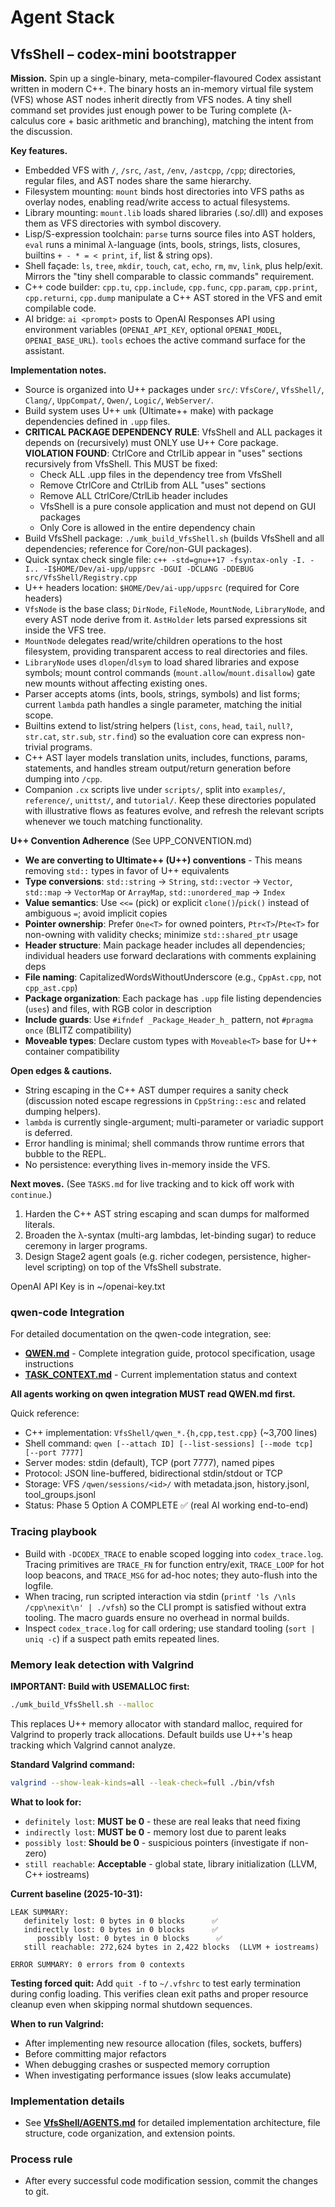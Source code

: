 # Agent Stack

## VfsShell – codex-mini bootstrapper

**Mission.** Spin up a single-binary, meta-compiler-flavoured Codex assistant written in modern C++. The binary hosts an in-memory virtual file system (VFS) whose AST nodes inherit directly from VFS nodes. A tiny shell command set provides just enough power to be Turing complete (λ-calculus core + basic arithmetic and branching), matching the intent from the discussion.

**Key features.**
- Embedded VFS with `/`, `/src`, `/ast`, `/env`, `/astcpp`, `/cpp`; directories, regular files, and AST nodes share the same hierarchy.
- Filesystem mounting: `mount` binds host directories into VFS paths as overlay nodes, enabling read/write access to actual filesystems.
- Library mounting: `mount.lib` loads shared libraries (.so/.dll) and exposes them as VFS directories with symbol discovery.
- Lisp/S-expression toolchain: `parse` turns source files into AST holders, `eval` runs a minimal λ-language (ints, bools, strings, lists, closures, builtins `+ - * = < print`, `if`, list & string ops).
- Shell façade: `ls`, `tree`, `mkdir`, `touch`, `cat`, `echo`, `rm`, `mv`, `link`, plus help/exit. Mirrors the "tiny shell comparable to classic commands" requirement.
- C++ code builder: `cpp.tu`, `cpp.include`, `cpp.func`, `cpp.param`, `cpp.print`, `cpp.returni`, `cpp.dump` manipulate a C++ AST stored in the VFS and emit compilable code.
- AI bridge: `ai <prompt>` posts to OpenAI Responses API using environment variables (`OPENAI_API_KEY`, optional `OPENAI_MODEL`, `OPENAI_BASE_URL`). `tools` echoes the active command surface for the assistant.

**Implementation notes.**
- Source is organized into U++ packages under `src/`: `VfsCore/`, `VfsShell/`, `Clang/`, `UppCompat/`, `Qwen/`, `Logic/`, `WebServer/`.
- Build system uses U++ `umk` (Ultimate++ make) with package dependencies defined in `.upp` files.
- **CRITICAL PACKAGE DEPENDENCY RULE**: VfsShell and ALL packages it depends on (recursively) must ONLY use U++ Core package. **VIOLATION FOUND**: CtrlCore and CtrlLib appear in "uses" sections recursively from VfsShell. This MUST be fixed:
  - Check ALL .upp files in the dependency tree from VfsShell
  - Remove CtrlCore and CtrlLib from ALL "uses" sections
  - Remove ALL CtrlCore/CtrlLib header includes
  - VfsShell is a pure console application and must not depend on GUI packages
  - Only Core is allowed in the entire dependency chain
- Build VfsShell package: `./umk_build_VfsShell.sh` (builds VfsShell and all dependencies; reference for Core/non-GUI packages).
- Quick syntax check single file: `c++ -std=gnu++17 -fsyntax-only -I. -I.. -I$HOME/Dev/ai-upp/uppsrc -DGUI -DCLANG -DDEBUG src/VfsShell/Registry.cpp`
- U++ headers location: `$HOME/Dev/ai-upp/uppsrc` (required for Core headers)
- `VfsNode` is the base class; `DirNode`, `FileNode`, `MountNode`, `LibraryNode`, and every AST node derive from it. `AstHolder` lets parsed expressions sit inside the VFS tree.
- `MountNode` delegates read/write/children operations to the host filesystem, providing transparent access to real directories and files.
- `LibraryNode` uses `dlopen`/`dlsym` to load shared libraries and expose symbols; mount control commands (`mount.allow`/`mount.disallow`) gate new mounts without affecting existing ones.
- Parser accepts atoms (ints, bools, strings, symbols) and list forms; current `lambda` path handles a single parameter, matching the initial scope.
- Builtins extend to list/string helpers (`list`, `cons`, `head`, `tail`, `null?`, `str.cat`, `str.sub`, `str.find`) so the evaluation core can express non-trivial programs.
- C++ AST layer models translation units, includes, functions, params, statements, and handles stream output/return generation before dumping into `/cpp`.
- Companion `.cx` scripts live under `scripts/`, split into `examples/`, `reference/`, `unittst/`, and `tutorial/`. Keep these directories populated with illustrative flows as features evolve, and refresh the relevant scripts whenever we touch matching functionality.

**U++ Convention Adherence** (See UPP_CONVENTION.md)
- **We are converting to Ultimate++ (U++) conventions** - This means removing `std::` types in favor of U++ equivalents
- **Type conversions**: `std::string` → `String`, `std::vector` → `Vector`, `std::map` → `VectorMap` or `ArrayMap`, `std::unordered_map` → `Index`
- **Value semantics**: Use `<<=` (pick) or explicit `clone()`/`pick()` instead of ambiguous `=`; avoid implicit copies
- **Pointer ownership**: Prefer `One<T>` for owned pointers, `Ptr<T>`/`Pte<T>` for non-owning with validity checks; minimize `std::shared_ptr` usage
- **Header structure**: Main package header includes all dependencies; individual headers use forward declarations with comments explaining deps
- **File naming**: CapitalizedWordsWithoutUnderscore (e.g., `CppAst.cpp`, not `cpp_ast.cpp`)
- **Package organization**: Each package has `.upp` file listing dependencies (`uses`) and files, with RGB color in description
- **Include guards**: Use `#ifndef _Package_Header_h_` pattern, not `#pragma once` (BLITZ compatibility)
- **Moveable types**: Declare custom types with `Moveable<T>` base for U++ container compatibility

**Open edges & cautions.**
- String escaping in the C++ AST dumper requires a sanity check (discussion noted escape regressions in `CppString::esc` and related dumping helpers).
- `lambda` is currently single-argument; multi-parameter or variadic support is deferred.
- Error handling is minimal; shell commands throw runtime errors that bubble to the REPL.
- No persistence: everything lives in-memory inside the VFS.

**Next moves.** (See `TASKS.md` for live tracking and to kick off work with `continue`.)
1. Harden the C++ AST string escaping and scan dumps for malformed literals.
2. Broaden the λ-syntax (multi-arg lambdas, let-binding sugar) to reduce ceremony in larger programs.
3. Design Stage2 agent goals (e.g. richer codegen, persistence, higher-level scripting) on top of the VfsShell substrate.

OpenAI API Key is in ~/openai-key.txt

### qwen-code Integration

For detailed documentation on the qwen-code integration, see:
- **[QWEN.md](QWEN.md)** - Complete integration guide, protocol specification, usage instructions
- **[TASK_CONTEXT.md](TASK_CONTEXT.md)** - Current implementation status and context

**All agents working on qwen integration MUST read QWEN.md first.**

Quick reference:
- C++ implementation: `VfsShell/qwen_*.{h,cpp,test.cpp}` (~3,700 lines)
- Shell command: `qwen [--attach ID] [--list-sessions] [--mode tcp] [--port 7777]`
- Server modes: stdin (default), TCP (port 7777), named pipes
- Protocol: JSON line-buffered, bidirectional stdin/stdout or TCP
- Storage: VFS `/qwen/sessions/<id>/` with metadata.json, history.jsonl, tool_groups.jsonl
- Status: Phase 5 Option A COMPLETE ✅ (real AI working end-to-end)

### Tracing playbook
- Build with `-DCODEX_TRACE` to enable scoped logging into `codex_trace.log`. Tracing primitives are `TRACE_FN` for function entry/exit, `TRACE_LOOP` for hot loop beacons, and `TRACE_MSG` for ad-hoc notes; they auto-flush into the logfile.
- When tracing, run scripted interaction via stdin (`printf 'ls /\nls /cpp\nexit\n' | ./vfsh`) so the CLI prompt is satisfied without extra tooling. The macro guards ensure no overhead in normal builds.
- Inspect `codex_trace.log` for call ordering; use standard tooling (`sort | uniq -c`) if a suspect path emits repeated lines.

### Memory leak detection with Valgrind
**IMPORTANT: Build with USEMALLOC first:**
```bash
./umk_build_VfsShell.sh --malloc
```
This replaces U++ memory allocator with standard malloc, required for Valgrind to properly track allocations. Default builds use U++'s heap tracking which Valgrind cannot analyze.

**Standard Valgrind command:**
```bash
valgrind --show-leak-kinds=all --leak-check=full ./bin/vfsh
```

**What to look for:**
- `definitely lost`: **MUST be 0** - these are real leaks that need fixing
- `indirectly lost`: **MUST be 0** - memory lost due to parent leaks
- `possibly lost`: **Should be 0** - suspicious pointers (investigate if non-zero)
- `still reachable`: **Acceptable** - global state, library initialization (LLVM, C++ iostreams)

**Current baseline (2025-10-31):**
```
LEAK SUMMARY:
   definitely lost: 0 bytes in 0 blocks      ✅
   indirectly lost: 0 bytes in 0 blocks      ✅
      possibly lost: 0 bytes in 0 blocks      ✅
   still reachable: 272,624 bytes in 2,422 blocks  (LLVM + iostreams)

ERROR SUMMARY: 0 errors from 0 contexts
```

**Testing forced quit:**
Add `quit -f` to `~/.vfshrc` to test early termination during config loading. This verifies clean exit paths and proper resource cleanup even when skipping normal shutdown sequences.

**When to run Valgrind:**
- After implementing new resource allocation (files, sockets, buffers)
- Before committing major refactors
- When debugging crashes or suspected memory corruption
- When investigating performance issues (slow leaks accumulate)

### Implementation details
- See **[VfsShell/AGENTS.md](VfsShell/AGENTS.md)** for detailed implementation architecture, file structure, code organization, and extension points.

### Process rule
- After every successful code modification session, commit the changes to git.
